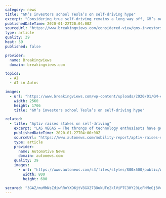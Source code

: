 ```yaml
---
category: news
title: "GM’s investors school Tesla’s on self-driving hype"
excerpt: "Considering true self-driving remains a long way off, GM’s owners are more realistic. Cruise, the self-driving-car outfit majority-owned by General Motors, unveiled its prototype electric autonomous vehicle on Jan. 21. Called the Cruise Origin, it has no steering wheel or pedals. Chief Executive Dan Ammann said it was “a fully engineered ..."
publishedDateTime: 2020-01-22T20:04:00Z
sourceUrl: "https://www.breakingviews.com/considered-view/gms-investors-school-teslas-on-self-driving-hype/"
type: article
quality: 39
heat: 39
published: false

provider:
  name: Breakingviews
  domain: breakingviews.com

topics:
  - AI
  - AI in Autos

images:
  - url: "https://www.breakingviews.com/wp-content/uploads/2020/01/GM-cruise-origin-scaled.jpg"
    width: 2560
    height: 1706
    title: "GM’s investors school Tesla’s on self-driving hype"

related:
  - title: "Aptiv raises stakes on self-driving"
    excerpt: "LAS VEGAS — The throngs of technology enthusiasts have gone home. The elaborate displays in the convention center have been dismantled. The self-driving technology demonstrations have largely ceased. But weeks after CES, Aptiv's autonomous vehicles — with their signature orange hubcaps — remain a fixture on the Las Vegas Strip."
    publishedDateTime: 2020-01-27T04:00:00Z
    sourceUrl: "https://www.autonews.com/mobility-report/aptiv-raises-stakes-self-driving"
    type: article
    provider:
      name: Automotive News
      domain: autonews.com
    quality: 39
    images:
      - url: "https://www.autonews.com/s3/files/styles/800x600/public/APTIVMAIN-MAIN_i.jpg"
        width: 800
        height: 600

secured: "3GAZ/muMhNsZdiwRRoYXO6jtV8GX27B8ukUFe2klViPTC3HY20LcFNMeGj3VcYQzim8aY7U19HEFp5RrKkXTjYb+6M9gcgLSutvWskAMjYoaesu7c4iCuwQbXHnS5lCishDlJQDmU0ErR9J2UrqiwPv07AE88lbgK1U7t6XrxvQZ/o/zvMPMzwTswRYLzkBAKDSd1Vox3nqy8kO+P9ye0m62og1Ni7DAx14HomqtZlcEXDhaZ1pDBJB1Ak0ZdpbsTKOHARhStJD4vNWdT2v8noVJaG2sADE5pd8Gb2aNczM=;Ss4yfC+Q2YMPJ4FWTA0BQA=="
---
```


